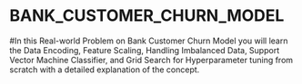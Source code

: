 # BANK_CUSTOMER_CHURN_MODEL
#In this Real-world Problem on Bank Customer Churn Model you will learn the Data Encoding, Feature Scaling, Handling Imbalanced Data, Support Vector Machine Classifier, and Grid Search for Hyperparameter tuning from scratch with a detailed explanation of the concept.
